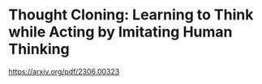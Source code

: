 # Thought Cloning: Learning to Think while Acting by Imitating Human Thinking

https://arxiv.org/pdf/2306.00323
